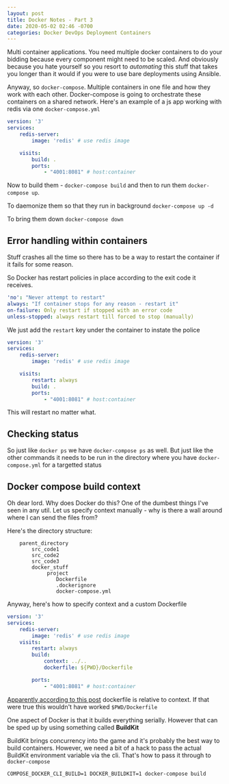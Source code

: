 ```yaml
---
layout: post
title: Docker Notes - Part 3
date: 2020-05-02 02:46 -0700
categories: Docker DevOps Deployment Containers
---
```


Multi container applications. You need multiple docker containers to do your bidding because every component might need to be scaled. And obviously because you hate yourself so you resort to _automating_ this stuff that takes you longer than it would if you were to use bare deployments using Ansible. 

Anyway, so `docker-compose`. Multiple containers in one file and how they work with each other. Docker-compose is going to orchestrate these containers on a shared network. Here's an example of a js app working with redis via one `docker-compose.yml`

```yaml
version: '3'
services: 
    redis-server:
        image: 'redis' # use redis image

    visits:
        build: .
        ports:
            - "4001:8081" # host:container
```

Now to build them - `docker-compose build` and then to run them `docker-compose up`.

To daemonize them so that they run in background `docker-compose up -d`

To bring them down `docker-compose down`

## Error handling within containers

Stuff crashes all the time so there has to be a way to restart the container if it fails for some reason. 

So Docker has restart policies in place according to the exit code it receives.

```yaml
'no': "Never attempt to restart"
always: "If container stops for any reason - restart it"
on-failure: Only restart if stopped with an error code
unless-stopped: always restart till forced to stop (manually)
```

We just add the `restart` key under the container to instate the police

```yaml
version: '3'
services: 
    redis-server:
        image: 'redis' # use redis image

    visits:
        restart: always
        build: .
        ports:
            - "4001:8081" # host:container
```

This will restart no matter what. 


## Checking status

So just like `docker ps` we have `docker-compose ps` as well. But just like the other commands it needs to be run in the directory where you have `docker-compose.yml` for a targetted status


## Docker compose build context

Oh dear lord. Why does Docker do this? One of the dumbest things I've seen in any util. Let us specify context manually - why is there a wall around where I can send the files from? 

Here's the directory structure: 

```
    parent_directory
        src_code1
        src_code2
        src_code3
        docker_stuff
             project
                Dockerfile
                .dockerignore
                docker-compose.yml
```

Anyway, here's how to specify context and a custom Dockerfile

```yaml
version: '3'
services: 
    redis-server:
        image: 'redis' # use redis image
    visits:
        restart: always
        build:
            context: ../..
            dockerfile: ${PWD}/Dockerfile

        ports:
            - "4001:8081" # host:container
```

[Apparently according to this post](https://github.com/docker/compose/issues/4926) dockerfile is relative to context. If that were true this wouldn't have worked `$PWD/Dockerfile` 

One aspect of Docker is that it builds everything serially. However that can be sped up by using something called **BuildKit**


BuildKit brings concurrency into the game and it's probably the best way to build containers. However, we need a bit of a hack to pass the actual BuildKit environment variable via the cli. That's how to pass it through to `docker-compose`

`COMPOSE_DOCKER_CLI_BUILD=1 DOCKER_BUILDKIT=1 docker-compose build`

